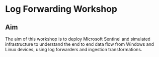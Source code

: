 # Log Forwarding Workshop

## Aim
The aim of this workshop is to deploy Microsoft Sentinel and simulated infrastructure to understand the end to end data flow from Windows and Linux devices, using log forwarders and ingestion transformations.

